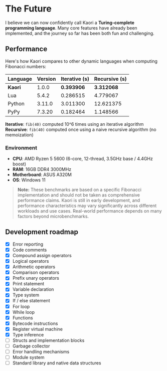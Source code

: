 # The Future

I believe we can now confidently call Kaori a **Turing-complete programming language**. Many core features have already been implemented, and the journey so far has been both fun and challenging.

## Performance

Here's how Kaori compares to other dynamic languages when computing Fibonacci numbers:

| Language  | Version | Iterative (s) | Recursive (s) |
| --------- | ------- | ------------- | ------------- |
| **Kaori** | 1.0.0   | **0.393906**  | **3.312068**  |
| Lua       | 5.4.2   | 0.286515      | 4.779067      |
| Python    | 3.11.0  | 3.011300      | 12.621375     |
| PyPy      | 7.3.20  | 0.182464      | 1.148566      |

**Iterative**: `fib(40)` computed 10^6 times using an iterative algorithm  
**Recursive**: `fib(40)` computed once using a naive recursive algorithm (no memoization)

### Environment

-   **CPU**: AMD Ryzen 5 5600 (6-core, 12-thread, 3.5GHz base / 4.4GHz boost)
-   **RAM**: 16GB DDR4 3000MHz
-   **Motherboard**: ASUS A320M
-   **OS**: Windows 11

> **Note:** These benchmarks are based on a specific Fibonacci implementation and should not be taken as comprehensive performance claims. Kaori is still in early development, and performance characteristics may vary significantly across different workloads and use cases. Real-world performance depends on many factors beyond microbenchmarks.

## Development roadmap

-   [x] Error reporting
-   [x] Code comments
-   [x] Compound assign operators
-   [x] Logical operators
-   [x] Arithmetic operators
-   [x] Comparison operators
-   [x] Prefix unary operators
-   [x] Print statement
-   [x] Variable declaration
-   [x] Type system
-   [x] If / else statement
-   [x] For loop
-   [x] While loop
-   [x] Functions
-   [x] Bytecode instructions
-   [x] Register virtual machine
-   [x] Type inference
-   [ ] Structs and implementation blocks
-   [ ] Garbage collector
-   [ ] Error handling mechanisms
-   [ ] Module system
-   [ ] Standard library and native data structures
